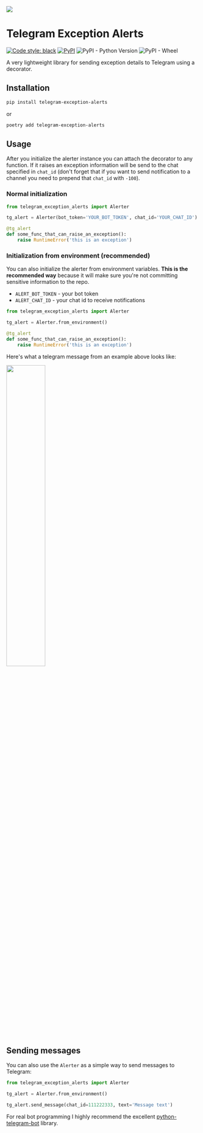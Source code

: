 ![](https://telegram.org/img/t_logo.svg?1)
# Telegram Exception Alerts
[![Code style: black](https://img.shields.io/badge/code%20style-black-000000.svg)](https://github.com/psf/black)
[![PyPI](https://img.shields.io/pypi/v/telegram-exception-alerts)](https://pypi.org/project/telegram-exception-alerts/)
![PyPI - Python Version](https://img.shields.io/pypi/pyversions/telegram-exception-alerts)
![PyPI - Wheel](https://img.shields.io/pypi/wheel/telegram-exception-alerts)

A very lightweight library for sending exception details to Telegram using a decorator.

## Installation

```bash
pip install telegram-exception-alerts
```
or
```bash
poetry add telegram-exception-alerts
```

## Usage

After you initialize the alerter instance you can attach the decorator to any function. If it 
raises an exception information will be send to the chat specified in `chat_id` (don't forget 
that if you want to send notification to a channel you need to prepend that `chat_id` with `-100`).

### Normal initialization

```python
from telegram_exception_alerts import Alerter

tg_alert = Alerter(bot_token='YOUR_BOT_TOKEN', chat_id='YOUR_CHAT_ID')

@tg_alert
def some_func_that_can_raise_an_exception():
    raise RuntimeError('this is an exception')
```

### Initialization from environment (recommended)

You can also initialize the alerter from environment variables. **This is the recommended way**
because it will make sure you're not committing sensitive information to the repo.

* `ALERT_BOT_TOKEN` - your bot token
* `ALERT_CHAT_ID` - your chat id to receive notifications

```python
from telegram_exception_alerts import Alerter

tg_alert = Alerter.from_environment()

@tg_alert
def some_func_that_can_raise_an_exception():
    raise RuntimeError('this is an exception')
```

Here's what a telegram message from an example above looks like:

<img src="./message_example.png" width="45%">

## Sending messages
You can also use the `Alerter` as a simple way to send messages to Telegram:

```python
from telegram_exception_alerts import Alerter

tg_alert = Alerter.from_environment()

tg_alert.send_message(chat_id=111222333, text='Message text')
```

For real bot programming I highly recommend the excellent [python-telegram-bot](https://python-telegram-bot.org/) library.
